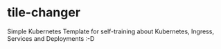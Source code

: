 # tile-changer

Simple Kubernetes Template for self-training about Kubernetes, Ingress, Services and Deployments :-D
